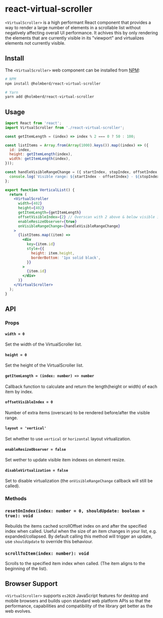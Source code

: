 # react-virtual-scroller

`<VirtualScroller>` is a high performant React component that provides a way to render a large number of elements in a scrollable list without negatively affecting overall UI performance. It achives this by only rendering the elements that are currently visible in its "viewport" and virtualizes elements not currently visible.

## Install

The `<VirtualScroller>` web component can be installed from [NPM](https://npmjs.org):

```sh
# NPM
npm install @holmberd/react-virtual-scroller

# Yarn
yarn add @holmberd/react-virtual-scroller

```

## Usage
```jsx
import React from 'react';
import VirtualScroller from './react-virtual-scroller';

const getItemLength = (index) => index % 2 === 0 ? 50 : 100;

const listItems = Array.from(Array(1000).keys()).map((index) => ({
  id: index,
  height: getItemLength(index),
  width: getItemLength(index),
}));

const handleVisibleRangeChange = ({ startIndex, stopIndex, offsetIndex }) => {
  console.log(`Visible range: ${startIndex - offsetIndex} - ${stopIndex + offsetIndex}`);
};

export function VerticalList() {
  return (
    <VirtualScroller
      width={402}
      height={402}
      getItemLength={getItemLength}
      offsetVisibleIndex={2} // Overscan with 2 above & below visible index.
      enableResizeObserver={true}
      onVisibleRangeChange={handleVisibleRangeChange}
    >
      {listItems.map((item) =>
        <div
          key={item.id}
          style={{
            height: item.height,
            borderBottom: '1px solid black',
          }}
        >
          {item.id}
        </div>
      )}
    </VirtualScroller>
  );
}
```

## API

### Props

#### `width = 0`
Set the width of the VirtualScroller list.

#### `height = 0`
Set the height of the VirtualScroller list.
#### `getItemLength = (index: number) => number`
Callback function to calculate and return the length(height or width) of each item by index.

#### `offsetVisibleIndex = 0`
Number of extra items (overscan) to be rendered before/after the visible range.

#### `layout = 'vertical'`
Set whether to use `vertical` or `horizontal` layout virtualization.

#### `enableResizeObserver = false`
Set wether to update visible item indexes on element resize.

#### `disableVirtualization = false`
Set to disable virtualization (the `onVisibleRangeChange` callback will still be called).

### Methods

### `resetOnIndex(index: number = 0, shouldUpdate: boolean = true): void`
Rebuilds the items cached scrollOffset index on and after the specified index when called. Useful when the size of an item changes in your list, e.g. expanded/collapsed. By default calling this method will trigger an update, use `shouldUpdate` to override this behaviour.

### `scrollToItem(index: number): void`
Scrolls to the specified item index when called. (The item aligns to the beginning of the list).

## Browser Support
`<VirtualScroller>` supports `es2020` JavaScript features for desktop and
mobile browsers and builds upon standard web platform APIs so that the performance,
capabilities and compatibility of the library get better as the web evolves.